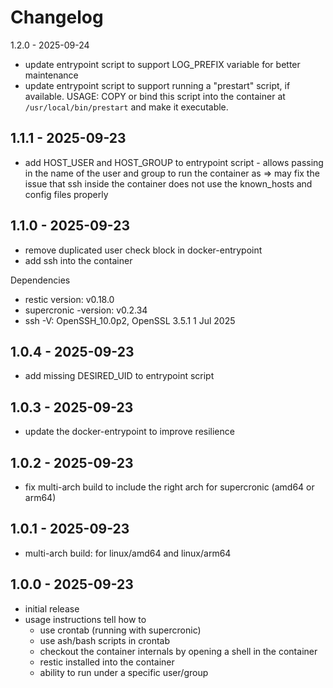 # Changelog

1.2.0 - 2025-09-24

- update entrypoint script to support LOG_PREFIX variable for better maintenance
- update entrypoint script to support running a "prestart" script, if available.
  USAGE: COPY or bind this script into the container at
  `/usr/local/bin/prestart` and make it executable.

## 1.1.1 - 2025-09-23

- add HOST_USER and HOST_GROUP to entrypoint script - allows passing in the name
  of the user and group to run the container as => may fix the issue that ssh
  inside the container does not use the known_hosts and config files properly

## 1.1.0 - 2025-09-23

- remove duplicated user check block in docker-entrypoint
- add ssh into the container

Dependencies

- restic version: v0.18.0
- supercronic -version: v0.2.34
- ssh -V: OpenSSH_10.0p2, OpenSSL 3.5.1 1 Jul 2025

## 1.0.4 - 2025-09-23

- add missing DESIRED_UID to entrypoint script

## 1.0.3 - 2025-09-23

- update the docker-entrypoint to improve resilience

## 1.0.2 - 2025-09-23

- fix multi-arch build to include the right arch for supercronic (amd64 or
  arm64)

## 1.0.1 - 2025-09-23

- multi-arch build: for linux/amd64 and linux/arm64

## 1.0.0 - 2025-09-23

- initial release
- usage instructions tell how to
  - use crontab (running with supercronic)
  - use ash/bash scripts in crontab
  - checkout the container internals by opening a shell in the container
  - restic installed into the container
  - ability to run under a specific user/group
